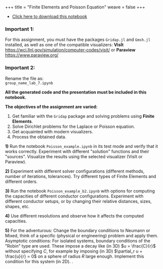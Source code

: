 +++
title = "Finite Elements and Poisson Equation"
weave = false
+++

- [Click here to download this notebook](Lab_7.ipynb)

### Important 1: ###
For this assignment, you must have the packages `Gridap.jl` and `Gmsh.jl` installed, as well as one of the compatible visualizers: **VisIt** https://wci.llnl.gov/simulation/computer-codes/visit/ or **Paraview** https://www.paraview.org/

### Important 2: ###
Rename the file as:  
`group_name_lab_7.ipynb`

**All the generated code and the presentation must be included in this notebook.**

**The objectives of the assignment are varied:**

1. Get familiar with the `Gridap` package and solving problems using **Finite Elements**.
2. Solve Dirichlet problems for the Laplace or Poisson equation. 
3. Get acquainted with modern visualizers.
4. Process the obtained data.

**1)** Run the notebook `Poisson_example.ipynb` in its test mode and verify that it works correctly. Experiment with different "solution" functions and their "sources". Visualize the results using the selected visualizer (VisIt or Paraview).

**2)** Experiment with different solver configurations (different methods, number of iterations, tolerances). Try different types of Finite Elements and different orders.

**3)** Run the notebook `Poisson_example_b2.ipynb` with options for computing the capacities of different conductor configurations. Experiment with different conductor setups, or by changing their relative distances, sizes, shapes, etc.

**4)** Use different resolutions and observe how it affects the computed capacities.

**5)** For the adventurous: Change the boundary conditions to Neumann or Mixed, think of a specific (physical or engineering) problem and apply them.  
Asymptotic conditions: For isolated systems, boundary conditions of the "Robin" type are used. These impose a decay like (in 3D) $u = \frac{C}{r}$ without specifying $C$, for example by imposing (in 3D) $\partial_r u + \frac{u}{r} = 0$ on a sphere of radius $R$ large enough. Implement this condition for this system (in 2D).
.